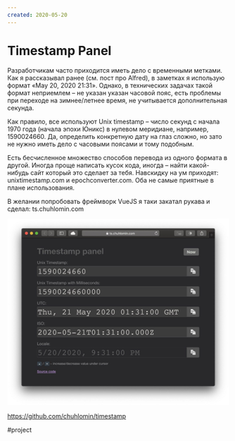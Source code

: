 ```yaml
---
created: 2020-05-20
---
```


# Timestamp Panel

Разработчикам часто приходится иметь дело с временными метками.
Как я рассказывал ранее (см. пост про Alfred), в заметках я использую формат «May 20, 2020 21:31».
Однако, в технических задачах такой формат неприемлем – не указан указан часовой пояс, есть проблемы при переходе на зимнее/летнее время, не учитывается дополнительная секунда.

Как правило, все используют Unix timestamp – число секунд с начала 1970 года (начала эпохи Юникс) в нулевом меридиане, например, 1590024660.
Да, определить конкретную дату на глаз сложно, но зато не нужно иметь дело с часовыми поясами и тому подобным.

Есть бесчисленное множество способов перевода из одного формата в другой.
Иногда проще написать кусок кода, иногда – найти какой-нибудь сайт который это сделает за тебя.
Навскидку на ум приходят: unixtimestamp.com и epochconverter.com. Оба не самые приятные в плане использования.

В желании попробовать фреймворк VueJS я таки закатал рукава и сделал:
ts.chuhlomin.com

![Timestamp Panel screenshot](timestamp-panel.jpeg "Timestamp Panel screenshot")

https://github.com/chuhlomin/timestamp

#project
